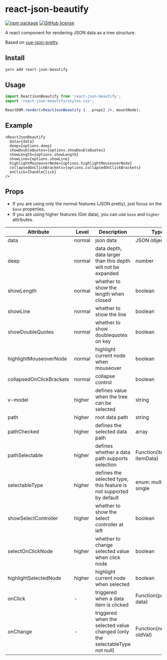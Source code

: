 # react-json-beautify

[![npm package](https://img.shields.io/npm/v/react-json-beautify.svg)](https://www.npmjs.org/package/react-json-beautify)
[![GitHub license](https://img.shields.io/badge/license-MIT-blue.svg)](https://github.com/leezng/vue-json-pretty/blob/master/LICENSE)

A react component for rendering JSON data as a tree structure.

Based on [vue-json-pretty](https://github.com/leezng/vue-json-pretty).

## Install

```bash
yarn add react-json-beautify
```

## Usage

```jsx
import ReactJsonBeautify from 'react-json-beautify';
import 'react-json-beautify/styles.css';

ReactDOM.render(<ReactJsonBeautify {...props} />, mountNode);
```

## Example
```
<ReactJsonBeautify
  data={data}
  deep={options.deep}
  showDoubleQuotes={options.showDoubleQuotes}
  showLength={options.showLength}
  showLine={options.showLine}
  highlightMouseoverNode={options.highlightMouseoverNode}
  collapsedOnClickBrackets={options.collapsedOnClickBrackets}
  onClick={handleClick}
/>
```

## Props

- If you are using only the normal features (JSON pretty), just focus on the `base` properties.
- If you are using higher features (Get data), you can use `base` and `higher` attributes.

| Attribute | Level | Description | Type | Default |
|-------- |-------- |-------- |-------- | -------- |
| data | normal | json data | JSON object | - |
| deep | normal | data depth, data larger than this depth will not be expanded | number | Infinity |
| showLength | normal | whether to show the length when closed | boolean | false |
| showLine | normal | whether to show the line | boolean | true |
| showDoubleQuotes | normal | whether to show doublequotes on key | boolean | true |
| highlightMouseoverNode | normal | highlight current node when mouseover | boolean | false |
| collapsedOnClickBrackets | normal | collapse control | boolean | true |
| v-model | higher | defines value when the tree can be selected | string|string[] | -, [] |
| path | higher | root data path | string | root |
| pathChecked | higher | defines the selected data path | array | [] |
| pathSelectable | higher | defines whether a data path supports selection | Function(itemPath, itemData) | - |
| selectableType | higher | defines the selected type, this feature is not supported by default | enum: multiple, single  | - |
| showSelectController | higher | whether to show the select controller at left | boolean | false |
| selectOnClickNode | higher | whether to change selected value when click node | boolean | true |
| highlightSelectedNode | higher | highlight current node when selected | boolean | true |
| onClick  | - | triggered when a data item is clicked | Function(path, data) | - |
| onChange  | - | triggered when the selected value changed (only the selectableType not null) | Function(newVal, oldVal) | - |
